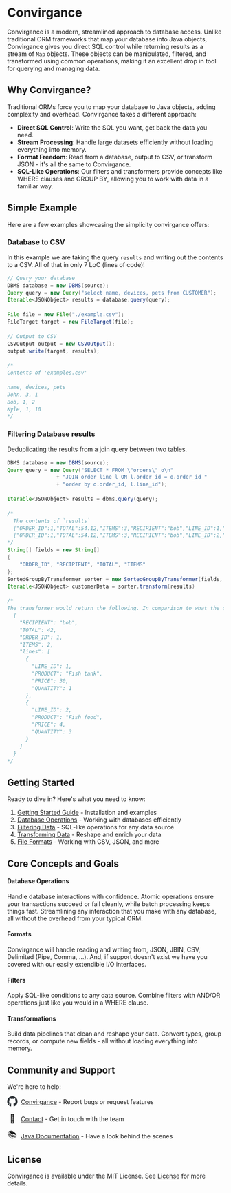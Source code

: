 # Convirgance

Convirgance is a modern, streamlined approach to database access. Unlike traditional ORM frameworks that map your database into Java objects, Convirgance gives you direct SQL control while returning results as a stream of `Map` objects. These objects can be manipulated, filtered, and transformed using common operations, making it an excellent drop in tool for querying and managing data.

## Why Convirgance?

Traditional ORMs force you to map your database to Java objects, adding complexity and overhead. Convirgance takes a different approach:

- **Direct SQL Control**: Write the SQL you want, get back the data you need.
- **Stream Processing**: Handle large datasets efficiently without loading everything into memory.
- **Format Freedom**: Read from a database, output to CSV, or transform JSON - it's all the same to Convirgance.
- **SQL-Like Operations**: Our filters and transformers provide concepts like WHERE clauses and GROUP BY, allowing you to work with data in a familiar way.

## Simple Example

Here are a few examples showcasing the simplicity convirgance offers:

### Database to CSV

In this example we are taking the query `results` and writing out the contents to a CSV. All of that in only 7 LoC (lines of code)!

```java
// Query your database
DBMS database = new DBMS(source);
Query query = new Query("select name, devices, pets from CUSTOMER");
Iterable<JSONObject> results = database.query(query);

File file = new File("./example.csv");
FileTarget target = new FileTarget(file);

// Output to CSV
CSVOutput output = new CSVOutput();
output.write(target, results);

/*
Contents of 'examples.csv'

name, devices, pets
John, 3, 1
Bob, 1, 2
Kyle, 1, 10
*/
```

### Filtering Database results

Deduplicating the results from a join query between two tables.

```java
DBMS database = new DBMS(source);
Query query = new Query("SELECT * FROM \"orders\" o\n"
                + "JOIN order_line l ON l.order_id = o.order_id "
                + "order by o.order_id, l.line_id");

Iterable<JSONObject> results = dbms.query(query);

/*
  The contents of `results`
  {"ORDER_ID":1,"TOTAL":54.12,"ITEMS":3,"RECIPIENT":"bob","LINE_ID":1,"PRODUCT":"Fish tank","PRICE":30.00,"QUANTITY":1}
  {"ORDER_ID":1,"TOTAL":54.12,"ITEMS":3,"RECIPIENT":"bob","LINE_ID":2,"PRODUCT":"Fish food","PRICE":4.00,"QUANTITY":3}
*/
String[] fields = new String[]
{
    "ORDER_ID", "RECIPIENT", "TOTAL", "ITEMS"
};
SortedGroupByTransformer sorter = new SortedGroupByTransformer(fields, "lines");
Iterable<JSONObject> customerData = sorter.transform(results)

/*
The transformer would return the following. In comparison to what the database returned this output is much more concise. Also notice that the duplicate fields were removed.
  {
    "RECIPIENT": "bob",
    "TOTAL": 42,
    "ORDER_ID": 1,
    "ITEMS": 2,
    "lines": [
      {
        "LINE_ID": 1,
        "PRODUCT": "Fish tank",
        "PRICE": 30,
        "QUANTITY": 1
      },
      {
        "LINE_ID": 2,
        "PRODUCT": "Fish food",
        "PRICE": 4,
        "QUANTITY": 3
      }
    ]
  }
*/
```

## Getting Started

Ready to dive in? Here's what you need to know:

1. [Getting Started Guide](getting-started.md) - Installation and examples
2. [Database Operations](database-operations.md) - Working with databases efficiently
3. [Filtering Data](filtering-data.md) - SQL-like operations for any data source
4. [Transforming Data](transforming-data.md) - Reshape and enrich your data
5. [File Formats](file-formats.md) - Working with CSV, JSON, and more

## Core Concepts and Goals

#### Database Operations

Handle database interactions with confidence. Atomic operations ensure your transactions succeed or fail cleanly, while batch processing keeps things fast. Streamlining any interaction that you make with any database, all without the overhead from your typical ORM.

#### Formats

Convirgance will handle reading and writing from, JSON, JBIN, CSV, Delimited (Pipe, Comma, ...). And, if support doesn't exist we have you covered with our easily extendible I/O interfaces.

#### Filters

Apply SQL-like conditions to any data source. Combine filters with AND/OR operations just like you would in a WHERE clause.

#### Transformations

Build data pipelines that clean and reshape your data. Convert types, group records, or compute new fields - all without loading everything into memory.

## Community and Support

We're here to help:

<div style="display: flex; align-items: center; gap: 8px; margin-bottom: 16px">
 <img src="./images/github.png" width="24" height="24" style="display: flex; align-items: center; justify-content: center;">
 <div>
     <a href="https://github.com/InvirganceOpenSource/convirgance">Convirgance</a>
     <span>- Report bugs or request features</span>
 </div>
</div>

<div style="display: flex; align-items: center; gap: 8px; margin-bottom: 16px">
  <span style="display: flex; align-items: center; justify-content: center;font-size:20px; width: 24px; height: 24px">📑</span>
  <div>
    <a href="./#/contact.md">Contact</a>
    <span>- Get in touch with the team</span>
  </div>
</div>
<div style="display: flex; align-items: center; gap: 8px; margin-bottom: 16px">
  <span style="display: flex; align-items: center; justify-content: center;font-size:20px; width: 24px; height: 24px">📚</span>
  <div>
    <a href="https://docs.invirgance.com/javadocs/convirgance/latest/com/invirgance/convirgance/package-summary.html">Java Documentation</a>
    <span>- Have a look behind the scenes</span>
  </div>
</div>

## License

Convirgance is available under the MIT License. See [License](https://raw.githubusercontent.com/InvirganceOpenSource/convirgance/refs/heads/main/LICENSE.md) for more details.
